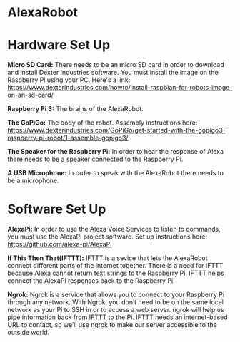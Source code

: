 # AlexaRobot

# Hardware Set Up

**Micro SD Card:** There needs to be an micro SD card in order to download and install Dexter Industries software. You 
must install the image on the Raspberry Pi using your PC. Here's a link: https://www.dexterindustries.com/howto/install-raspbian-for-robots-image-on-an-sd-card/

**Raspberry Pi 3:** The brains of the AlexaRobot.

**The GoPiGo:** The body of the robot. Assembly instructions here: https://www.dexterindustries.com/GoPiGo/get-started-with-the-gopigo3-raspberry-pi-robot/1-assemble-gopigo3/

**The Speaker for the Raspberry Pi:** In order to hear the response of Alexa there needs to be a speaker connected to the Raspberry Pi. 

**A USB Microphone:** In order to speak with the AlexaRobot there needs to be a microphone. 

# Software Set Up

**AlexaPi:** In order to use the Alexa Voice Services to listen to commands, you must use the AlexaPi project software. Set up instructions here: https://github.com/alexa-pi/AlexaPi

**If This Then That(IFTTT):** IFTTT is a sevice that lets the AlexaRobot connect different parts of the internet together. There is a need for IFTTT because Alexa cannot return text strings to the Raspberry Pi. IFTTT helps connect the AlexaPi responses back to the Raspberry Pi. 

**Ngrok:** Ngrok is a service that allows you to connect to your Raspberry Pi through any network.  With Ngrok, you don’t need to be on the same local network as your Pi to SSH in or to access a web server.  ngrok will help us pipe information back from IFTTT to the Pi. IFTTT needs an internet-based URL to contact, so we’ll use ngrok to make our server accessible to the outside world.

